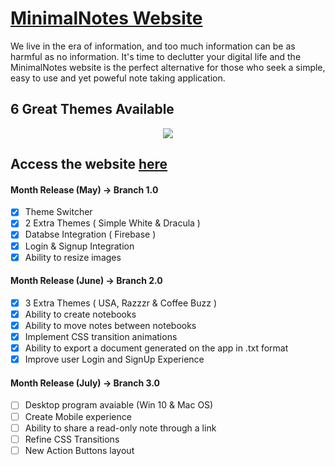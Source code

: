 # [MinimalNotes Website](https://lnardon.github.io/MinimalNotes "MinimalNotes Homepage")

We live in the era of information, and too much information can be as harmful as no information. It's time to declutter your digital life and the MinimalNotes website is the perfect alternative for those who seek a simple, easy to use and yet poweful note taking application. 

## 6 Great Themes Available
<p align="center">
  <img src="https://user-images.githubusercontent.com/43593024/83589472-2f5c2980-a52a-11ea-9274-6801159c594d.gif">
</p>


## Access the website [here](https://lnardon.github.io/MinimalNotes "MinimalNotes Homepage")


#### Month Release (May) -> Branch 1.0
  - [x] Theme Switcher
  - [x] 2 Extra Themes ( Simple White & Dracula )
  - [x] Databse Integration ( Firebase )
  - [x] Login & Signup Integration
  - [x] Ability to resize images

#### Month Release (June) -> Branch 2.0
  - [x] 3 Extra Themes ( USA, Razzzr & Coffee Buzz )
  - [x] Ability to create notebooks
  - [x] Ability to move notes between notebooks
  - [x] Implement CSS transition animations
  - [x] Ability to export a document generated on the app in .txt format
  - [x] Improve user Login and SignUp Experience

#### Month Release (July) -> Branch 3.0
  - [ ] Desktop program avaiable (Win 10 & Mac OS)
  - [ ] Create Mobile experience
  - [ ] Ability to share a read-only note through a link
  - [ ] Refine CSS Transitions
  - [ ] New Action Buttons layout
